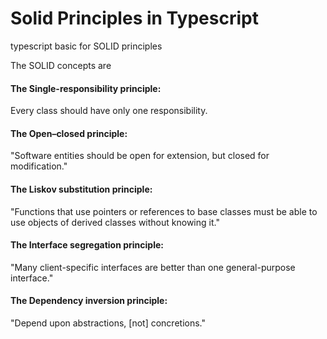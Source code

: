 # Solid Principles in Typescript
typescript basic for SOLID principles

The SOLID concepts are

#### The Single-responsibility principle: 
Every class should have only one responsibility.

#### The Open–closed principle: 
"Software entities should be open for extension, but closed for modification."

#### The Liskov substitution principle: 
"Functions that use pointers or references to base classes must be able to use objects of derived classes without knowing it."

#### The Interface segregation principle: 
"Many client-specific interfaces are better than one general-purpose interface."

#### The Dependency inversion principle: 
"Depend upon abstractions, [not] concretions."
